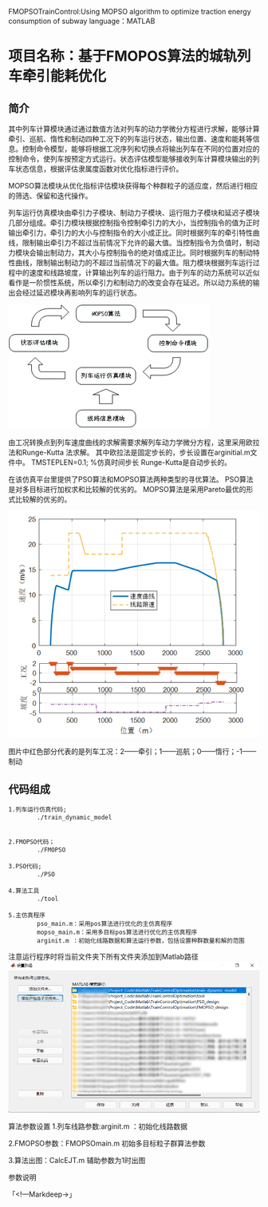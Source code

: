 FMOPSOTrainControl:Using MOPSO algorithm to optimize traction energy consumption of subway
language：MATLAB


# 项目名称：基于FMOPOS算法的城轨列车牵引能耗优化

## 简介
其中列车计算模块通过通过数值方法对列车的动力学微分方程进行求解，能够计算牵引、巡航、惰性和制动四种工况下的列车运行状态，输出位置、速度和能耗等信息。控制命令模型，能够将根据工况序列和切换点将输出列车在不同的位置对应的控制命令，使列车按预定方式运行。状态评估模型能够接收列车计算模块输出的列车状态信息，根据评估隶属度函数对优化指标进行评价。

MOPSO算法模块从优化指标评估模块获得每个种群粒子的适应度，然后进行相应的筛选、保留和迭代操作。

列车运行仿真模块由牵引力子模块、制动力子模块、运行阻力子模块和延迟子模块几部分组成。牵引力模块根据控制指令控制牵引力的大小，当控制指令的值为正时输出牵引力，牵引力的大小与控制指令的大小成正比。同时根据列车的牵引特性曲线，限制输出牵引力不超过当前情况下允许的最大值。当控制指令为负值时，制动力模块会输出制动力，其大小与控制指令的绝对值成正比。同时根据列车的制动特性曲线，限制输出制动力的不超过当前情况下的最大值。阻力模块根据列车运行过程中的速度和线路坡度，计算输出列车的运行阻力。由于列车的动力系统可以近似看作是一阶惯性系统，所以牵引力和制动力的改变会存在延迟。所以动力系统的输出会经过延迟模块再影响列车的运行状态。

![代码结构](./code_structure.png)

由工况转换点到列车速度曲线的求解需要求解列车动力学微分方程，这里采用欧拉法和Runge-Kutta 法求解。
其中欧拉法是固定步长的，步长设置在arginitial.m文件中。
                   TMSTEPLEN=0.1;                  %仿真时间步长
Runge-Kutta是自动步长的。

在该仿真平台里提供了PSO算法和MOPSO算法两种类型的寻优算法。
PSO算法是对多目标进行加权求和比较解的优劣的。
MOPSO算法是采用Pareto最优的形式比较解的优劣的。


![优化结果示意图](./限速优化结果.png)

图片中红色部分代表的是列车工况：2——牵引；1——巡航；0——惰行；-1——制动

## 代码组成
	1.列车运行仿真代码; 
			./train_dynamic_model
			

	2.FMOPSO代码；
			./FMOPSO

	3.PSO代码;
			./PSO	

	4.算法工具
			./tool

	5.主仿真程序
			pso_main.m：采用pos算法进行优化的主仿真程序
			mopso_main.m：采用多目标pos算法进行优化的主仿真程序
			arginit.m ：初始化线路数据和算法运行参数，包括设置种群数量和解的范围
	
注意运行程序时将当前文件夹下所有文件夹添加到Matlab路径
![设置matlab路径](./2022-04-10_165920.png)
	



算法参数设置
1.列车线路参数:arginit.m ：初始化线路数据

2.FMOPSO参数：FMOPSOmain.m 初始多目标粒子群算法参数

3.算法出图：CalcEJT.m 辅助参数为1时出图




参数说明






「<!—Markdeep→」




